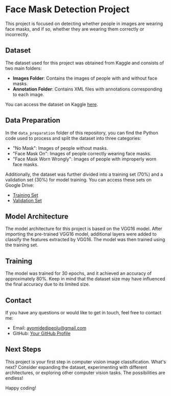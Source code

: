 # Face Mask Detection Project

This project is focused on detecting whether people in images are wearing face masks, and if so, whether they are wearing them correctly or incorrectly.

## Dataset

The dataset used for this project was obtained from Kaggle and consists of two main folders:

- **Images Folder**: Contains the images of people with and without face masks.
- **Annotation Folder**: Contains XML files with annotations corresponding to each image.

You can access the dataset on Kaggle [here](https://www.kaggle.com/datasets/andrewmvd/face-mask-detection).

## Data Preparation

In the `data_preparation` folder of this repository, you can find the Python code used to process and split the dataset into three categories:

- "No Mask": Images of people without masks.
- "Face Mask On": Images of people correctly wearing face masks.
- "Face Mask Worn Wrongly": Images of people with improperly worn face masks.

Additionally, the dataset was further divided into a training set (70%) and a validation set (30%) for model training. You can access these sets on Google Drive:

- [Training Set](https://drive.google.com/drive/folders/1A0PqTUBISlz6fLdSDcBR9iIiyzvslpBk?usp=sharing)
- [Validation Set](https://drive.google.com/drive/folders/1OJpH6mZxB7YxK3hNnqHLhAjrT05efX-U?usp=sharing)

## Model Architecture

The model architecture for this project is based on the VGG16 model. After importing the pre-trained VGG16 model, additional layers were added to classify the features extracted by VGG16. The model was then trained using the training set.

## Training

The model was trained for 30 epochs, and it achieved an accuracy of approximately 80%. Keep in mind that the dataset size may have influenced the final accuracy due to its limited size.

## Contact

If you have any questions or would like to get in touch, feel free to contact me:

- Email: [ayomidedipeolu@gmail.com](mailto:ayomidedipeolu@gmail.com)
- GitHub: [Your GitHub Profile](https://github.com/yourusername)

## Next Steps

This project is your first step in computer vision image classification. What's next? Consider expanding the dataset, experimenting with different architectures, or exploring other computer vision tasks. The possibilities are endless!

Happy coding!
